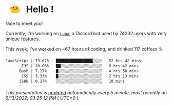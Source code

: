 <h1>   <img src="./spoinky.gif" style="vertical-align:middle;" width="30px">   Hello ! </h1>

Nice to meet you!

Currently, I'm working on <a href='https://github.com/Asgarrrr/Luna'>`Luna`</a>, a Discord bot used by 74232 users with very unique features.

This week, I've worked on ~67 hours of coding, and drinked 117 coffees ☕

```
JavaScript │ 79.07%   ████████████████░░░░   52 hrs 42 mins
       EJS │ 10.06%   ██░░░░░░░░░░░░░░░░░░   6 hrs 42 mins
      Bash │ 7.27%    █░░░░░░░░░░░░░░░░░░░   4 hrs 50 mins
       CSS │ 3.33%    █░░░░░░░░░░░░░░░░░░░   2 hrs 13 mins
      JSON │ 0.27%    ░░░░░░░░░░░░░░░░░░░░   10 mins
```

###### This presentation is [updated](https://github.com/Asgarrrr) automatically every 5 minute, most recently on 6/13/2022, 03:25:12 PM ( UTC±0 ).